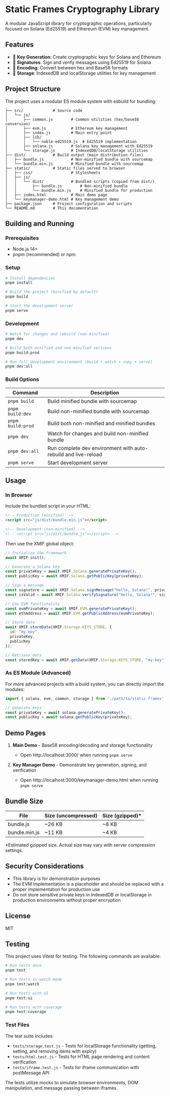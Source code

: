 # Static Frames Cryptography Library

A modular JavaScript library for cryptographic operations, particularly focused on Solana (Ed25519) and Ethereum (EVM) key management.

## Features

- 🔐 **Key Generation**: Create cryptographic keys for Solana and Ethereum
- 📝 **Signatures**: Sign and verify messages using Ed25519 for Solana
- 🔄 **Encoding**: Convert between hex and Base58 formats
- 💾 **Storage**: IndexedDB and localStorage utilities for key management

## Project Structure

The project uses a modular ES module system with esbuild for bundling:

```
├── src/             # Source code
│   └── js/
│       ├── common.js        # Common utilities (hex/base58 conversion)
│       ├── evm.js           # Ethereum key management
│       ├── index.js         # Main entry point
│       ├── lib/
│       │   └── noble-ed25519.js  # Ed25519 implementation
│       ├── solana.js        # Solana key management with Ed25519
│       └── storage.js       # IndexedDB/localStorage utilities
├── dist/            # Build output (main distribution files)
│   ├── bundle.js            # Non-minified bundle with sourcemap
│   └── bundle.min.js        # Minified bundle with sourcemap
├── static/          # Static files served to browser
│   ├── css/                 # Stylesheets
│   ├── js/
│   │   └── dist/            # Bundled scripts (copied from dist/)
│   │       ├── bundle.js        # Non-minified bundle
│   │       └── bundle.min.js    # Minified bundle for production
│   ├── index.html           # Main demo page
│   └── keymanager-demo.html # Key management demo
├── package.json     # Project configuration and scripts
└── README.md        # This documentation
```

## Building and Running

### Prerequisites

- Node.js 14+
- pnpm (recommended) or npm

### Setup

```bash
# Install dependencies
pnpm install

# Build the project (minified by default)
pnpm build

# Start the development server
pnpm serve
```

### Development

```bash
# Watch for changes and rebuild (non-minified)
pnpm dev

# Build both minified and non-minified versions
pnpm build:prod

# Run full development environment (build + watch + copy + serve)
pnpm dev:all
```

### Build Options

| Command | Description |
|---------|-------------|
| `pnpm build` | Build minified bundle with sourcemap |
| `pnpm build:dev` | Build non-minified bundle with sourcemap |
| `pnpm build:prod` | Build both non-minified and minified bundles |
| `pnpm dev` | Watch for changes and build non-minified bundle |
| `pnpm dev:all` | Run complete dev environment with auto-rebuild and live-reload |
| `pnpm serve` | Start development server |

## Usage

### In Browser

Include the bundled script in your HTML:

```html
<!-- Production (minified) -->
<script src="js/dist/bundle.min.js"></script>

<!-- Development (non-minified) -->
<!-- <script src="js/dist/bundle.js"></script> -->
```

Then use the XMIF global object:

```js
// Initialize the framework
await XMIF.init();

// Generate a Solana key
const privateKey = await XMIF.Solana.generatePrivateKey();
const publicKey = await XMIF.Solana.getPublicKey(privateKey);

// Sign a message
const signature = await XMIF.Solana.signMessage("Hello, Solana!", privateKey);
const isValid = await XMIF.Solana.verifySignature("Hello, Solana!", signature, publicKey);

// Use EVM functionality
const evmPrivateKey = await XMIF.EVM.generatePrivateKey();
const ethAddress = await XMIF.EVM.getPublicAddress(evmPrivateKey);

// Store data
await XMIF.storeData(XMIF.Storage.KEYS_STORE, { 
  id: "my-key", 
  privateKey, 
  publicKey 
});

// Retrieve data
const storedKey = await XMIF.getData(XMIF.Storage.KEYS_STORE, "my-key");
```

### As ES Module (Advanced)

For more advanced projects with a build system, you can directly import the modules:

```js
import { solana, evm, common, storage } from './path/to/static-frames';

// Generate keys
const privateKey = await solana.generatePrivateKey();
const publicKey = await solana.getPublicKey(privateKey);
```

## Demo Pages

1. **Main Demo** - Base58 encoding/decoding and storage functionality
   - Open http://localhost:3000/ when running `pnpm serve`

2. **Key Manager Demo** - Demonstrate key generation, signing, and verification
   - Open http://localhost:3000/keymanager-demo.html when running `pnpm serve`

## Bundle Size

| File | Size (uncompressed) | Size (gzipped)* |
|------|---------------------|-----------------|
| bundle.js | ~26 KB | ~8 KB |
| bundle.min.js | ~11 KB | ~4 KB |

*Estimated gzipped size. Actual size may vary with server compression settings.

## Security Considerations

- This library is for demonstration purposes
- The EVM implementation is a placeholder and should be replaced with a proper implementation for production use
- Do not store sensitive private keys in IndexedDB or localStorage in production environments without proper encryption

## License

MIT 

## Testing

This project uses Vitest for testing. The following commands are available:

```bash
# Run tests once
pnpm test

# Run tests in watch mode
pnpm test:watch

# Run tests with UI
pnpm test:ui

# Run tests with coverage
pnpm test:coverage
```

### Test Files

The test suite includes:

- `tests/storage.test.js` - Tests for localStorage functionality (getting, setting, and removing items with expiry)
- `tests/html.test.js` - Tests for HTML page rendering and content verification
- `tests/iframe.test.js` - Tests for iframe communication with postMessage API

The tests utilize mocks to simulate browser environments, DOM manipulation, and message passing between iframes. 
